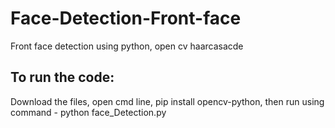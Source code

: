 # Face-Detection-Front-face
Front face detection using python, open cv haarcasacde

## To run the code:

Download the files, open cmd line, pip install opencv-python, then run using command - python face_Detection.py
